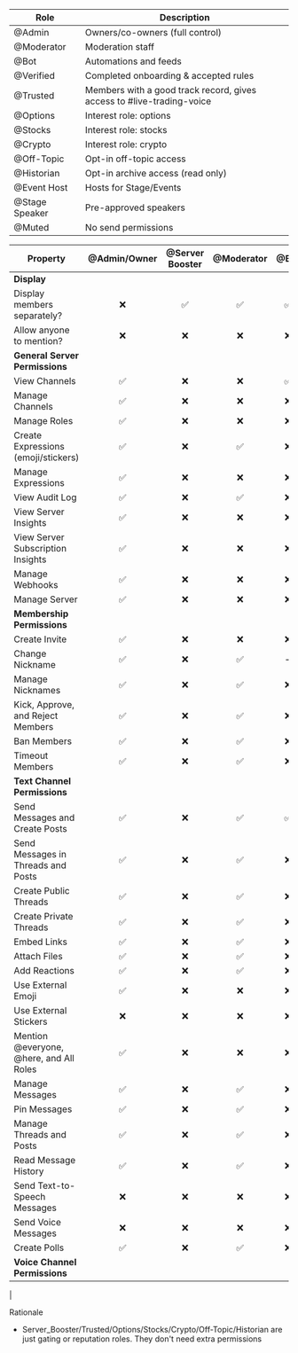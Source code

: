 | Role           | Description                                                           |
| -------------- | --------------------------------------------------------------------- |
| @Admin         | Owners/co-owners (full control)                                       |
| @Moderator     | Moderation staff                                                      |
| @Bot           | Automations and feeds                                                 |
| @Verified      | Completed onboarding & accepted rules                                 |
| @Trusted       | Members with a good track record, gives access to #live-trading-voice |
| @Options       | Interest role: options                                                |
| @Stocks        | Interest role: stocks                                                 |
| @Crypto        | Interest role: crypto                                                 |
| @Off-Topic     | Opt-in off-topic access                                               |
| @Historian     | Opt-in archive access (read only)                                     |
| @Event Host    | Hosts for Stage/Events                                                |
| @Stage Speaker | Pre-approved speakers                                                 |
| @Muted         | No send permissions                                                   |


| Property                                | @Admin/Owner | @Server Booster | @Moderator | @Bot | @Verified | @Trusted | @Options/@Stocks/@Crypto | @Off-Topic | @Historian | @Event Host | @Stage Speaker | @Muted | @everyone |
| --------------------------------------- | :----------: | :-------------: | :--------: | :--: | :-------: | :------: | :----------------------: | :--------: | :--------: | :---------: | :------------: | :----: | :-------: |
| **Display**                             |              |                 |            |      |           |          |                          |            |            |             |                |        |           |
| Display members separately?             |      ❌      |       ✅        |     ✅     |  ✅  |    ❌     |    ✅    |            ❌            |     ❌     |     ❌     |     ✅      |       ❌       |   ❌   |     −     |
| Allow anyone to mention?                |      ❌      |       ❌        |     ❌     |  ❌  |    ❌     |    ❌    |            ❌            |     ❌     |     ❌     |     ❌      |       ❌       |   ❌   |    ❌     |
| **General Server Permissions**          |              |                 |            |      |           |          |                          |            |            |             |                |        |           |
| View Channels                           |      ✅      |       ❌        |     ❌     |  ✅  |    ✅     |    ❌    |            ❌            |     ❌     |     ❌     |     ❌      |       ❌       |   ❌   |    ✅     |
| Manage Channels                         |      ✅      |       ❌        |     ❌     |  ❌  |    ❌     |    ❌    |            ❌            |     ❌     |     ❌     |     ❌      |       ❌       |   ❌   |    ❌     |
| Manage Roles                            |      ✅      |       ❌        |     ❌     |  ❌  |    ❌     |    ❌    |            ❌            |     ❌     |     ❌     |     ❌      |       ❌       |   ❌   |    ❌     |
| Create Expressions (emoji/stickers)     |      ✅      |       ❌        |     ✅     |  ❌  |    ❌     |    ❌    |            ❌            |     ❌     |     ❌     |     ❌      |       ❌       |   ❌   |    ❌     |
| Manage Expressions                      |      ✅      |       ❌        |     ❌     |  ❌  |    ❌     |    ❌    |            ❌            |     ❌     |     ❌     |     ❌      |       ❌       |   ❌   |    ❌     |
| View Audit Log                          |      ✅      |       ❌        |     ✅     |  ❌  |    ❌     |    ❌    |            ❌            |     ❌     |     ❌     |     ❌      |       ❌       |   ❌   |    ❌     |
| View Server Insights                    |      ✅      |       ❌        |     ❌     |  ❌  |    ❌     |    ❌    |            ❌            |     ❌     |     ❌     |     ❌      |       ❌       |   ❌   |    ❌     |
| View Server Subscription Insights       |      ✅      |       ❌        |     ❌     |  ❌  |    ❌     |    ❌    |            ❌            |     ❌     |     ❌     |     ❌      |       ❌       |   ❌   |    ❌     |
| Manage Webhooks                         |      ✅      |       ❌        |     ❌     |  ❌  |    ❌     |    ❌    |            ❌            |     ❌     |     ❌     |     ❌      |       ❌       |   ❌   |    ❌     |
| Manage Server                           |      ✅      |       ❌        |     ❌     |  ❌  |    ❌     |    ❌    |            ❌            |     ❌     |     ❌     |     ❌      |       ❌       |   ❌   |    ❌     |
| **Membership Permissions**              |              |                 |            |      |           |          |                          |            |            |             |                |        |           |
| Create Invite                           |      ✅      |       ❌        |     ❌     |  ❌  |    ❌     |    ❌    |            ❌            |     ❌     |     ❌     |     ❌      |       ❌       |   ❌   |    ❌     |
| Change Nickname                         |      ✅      |       ❌        |     ✅     |  −   |    ✅     |    ❌    |            ❌            |     ❌     |     ❌     |     ❌      |       ❌       |   ❌   |    ❌     |
| Manage Nicknames                        |      ✅      |       ❌        |     ✅     |  ❌  |    ❌     |    ❌    |            ❌            |     ❌     |     ❌     |     ❌      |       ❌       |   ❌   |    ❌     |
| Kick, Approve, and Reject Members       |      ✅      |       ❌        |     ✅     |  ❌  |    ❌     |    ❌    |            ❌            |     ❌     |     ❌     |     ❌      |       ❌       |   ❌   |    ❌     |
| Ban Members                             |      ✅      |       ❌        |     ✅     |  ❌  |    ❌     |    ❌    |            ❌            |     ❌     |     ❌     |     ❌      |       ❌       |   ❌   |    ❌     |
| Timeout Members                         |      ✅      |       ❌        |     ✅     |  ❌  |    ❌     |    ❌    |            ❌            |     ❌     |     ❌     |     ❌      |       ❌       |   ❌   |    ❌     |
| **Text Channel Permissions**            |              |                 |            |      |           |          |                          |            |            |             |                |        |           |
| Send Messages and Create Posts          |      ✅      |       ❌        |     ✅     |  ✅  |    ✅     |    ❌    |            ❌            |     ❌     |     ❌     |     ❌      |       ❌       |   ❌   |    ❌     |
| Send Messages in Threads and Posts      |      ✅      |       ❌        |     ✅     |  ❌  |    ✅     |    ❌    |            ❌            |     ❌     |     ❌     |     ❌      |       ❌       |   ❌   |    ❌     |
| Create Public Threads                   |      ✅      |       ❌        |     ✅     |  ❌  |    ✅     |    ❌    |            ❌            |     ❌     |     ❌     |     ❌      |       ❌       |   ❌   |    ❌     |
| Create Private Threads                  |      ✅      |       ❌        |     ✅     |  ❌  |    ❌     |    ❌    |            ❌            |     ❌     |     ❌     |     ❌      |       ❌       |   ❌   |    ❌     |
| Embed Links                             |      ✅      |       ❌        |     ✅     |  ❌  |    ✅     |    ❌    |            ❌            |     ❌     |     ❌     |     ❌      |       ❌       |   ❌   |    ❌     |
| Attach Files                            |      ✅      |       ❌        |     ✅     |  ❌  |    ✅     |    ❌    |            ❌            |     ❌     |     ❌     |     ❌      |       ❌       |   ❌   |    ❌     |
| Add Reactions                           |      ✅      |       ❌        |     ✅     |  ❌  |    ✅     |    ❌    |            ❌            |     ❌     |     ❌     |     ❌      |       ❌       |   ❌   |    ❌     |
| Use External Emoji                      |      ✅      |       ❌        |     ❌     |  ❌  |    ❌     |    ❌    |            ❌            |     ❌     |     ❌     |     ❌      |       ❌       |   ❌   |    ❌     |
| Use External Stickers                   |      ❌      |       ❌        |     ❌     |  ❌  |    ❌     |    ❌    |            ❌            |     ❌     |     ❌     |     ❌      |       ❌       |   ❌   |    ❌     |
| Mention @everyone, @here, and All Roles |      ✅      |       ❌        |     ❌     |  ❌  |    ❌     |    ❌    |            ❌            |     ❌     |     ❌     |     ❌      |       ❌       |   ❌   |    ❌     |
| Manage Messages                         |      ✅      |       ❌        |     ✅     |  ❌  |    ❌     |    ❌    |            ❌            |     ❌     |     ❌     |     ❌      |       ❌       |   ❌   |    ❌     |`
| Pin Messages                            |      ✅      |       ❌        |     ✅     |  ❌  |    ❌     |    ❌    |            ❌            |     ❌     |     ❌     |     ❌      |       ❌       |   ❌   |    ❌     |
| Manage Threads and Posts                |      ✅      |       ❌        |     ✅     |  ❌  |    ❌     |    ❌    |            ❌            |     ❌     |     ❌     |     ❌      |       ❌       |   ❌   |    ❌     |
| Read Message History                    |      ✅      |       ❌        |     ✅     |  ❌  |    ✅     |    ❌    |            ❌            |     ❌     |     ❌     |     ❌      |       ❌       |   ❌   |    ❌     |
| Send Text-to-Speech Messages            |      ❌      |       ❌        |     ❌     |  ❌  |    ❌     |    ❌    |            ❌            |     ❌     |     ❌     |     ❌      |       ❌       |   ❌   |    ❌     |
| Send Voice Messages                     |      ❌      |       ❌        |     ❌     |  ❌  |    ❌     |    ❌    |            ❌            |     ❌     |     ❌     |     ❌      |       ❌       |   ❌   |    ❌     |
| Create Polls                            |      ✅      |       ❌        |     ✅     |  ❌  |    ❌     |    ❌    |            ❌            |     ❌     |     ❌     |     ❌      |       ❌       |   ❌   |    ❌     |
| **Voice Channel Permissions**           |              |                 |            |      |           |          |                          |            |            |             |                |        |           |
| 


Rationale
* Server_Booster/Trusted/Options/Stocks/Crypto/Off-Topic/Historian are just gating or reputation roles. They don't need extra permissions